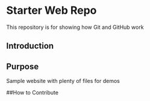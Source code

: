 # Starter Web Repo

This repository is for showing how Git and GitHub work

## Introduction

## Purpose

Sample website with plenty of files for demos


##How to Contribute